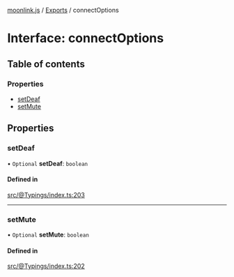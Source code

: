 [moonlink.js](../README.md) / [Exports](../modules.md) / connectOptions

# Interface: connectOptions

## Table of contents

### Properties

- [setDeaf](connectOptions.md#setdeaf)
- [setMute](connectOptions.md#setmute)

## Properties

### setDeaf

• `Optional` **setDeaf**: `boolean`

#### Defined in

[src/@Typings/index.ts:203](https://github.com/Ecliptia/moonlink.js/blob/ab259c6/src/@Typings/index.ts#L203)

___

### setMute

• `Optional` **setMute**: `boolean`

#### Defined in

[src/@Typings/index.ts:202](https://github.com/Ecliptia/moonlink.js/blob/ab259c6/src/@Typings/index.ts#L202)
